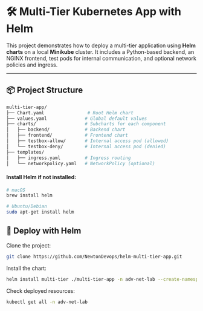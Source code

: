 # 🛠️ Multi-Tier Kubernetes App with Helm

This project demonstrates how to deploy a multi-tier application using **Helm charts** on a local **Minikube** cluster. It includes a Python-based backend, an NGINX frontend, test pods for internal communication, and optional network policies and ingress.

---

## 📦 Project Structure

```bash
multi-tier-app/
├── Chart.yaml                # Root Helm chart
├── values.yaml              # Global default values
├── charts/                  # Subcharts for each component
│   ├── backend/             # Backend chart
│   ├── frontend/            # Frontend chart
│   ├── testbox-allow/       # Internal access pod (allowed)
│   └── testbox-deny/        # Internal access pod (denied)
├── templates/
│   ├── ingress.yaml         # Ingress routing
│   └── networkpolicy.yaml   # NetworkPolicy (optional)
```

#### Install Helm if not installed:

```bash
# macOS
brew install helm

# Ubuntu/Debian
sudo apt-get install helm
```

## 🔧 Deploy with Helm

Clone the project:

```bash
git clone https://github.com/NewtonDevops/helm-multi-tier-app.git
```

Install the chart:

```bash
helm install multi-tier ./multi-tier-app -n adv-net-lab --create-namespace
```
Check deployed resources:

```bash
kubectl get all -n adv-net-lab

```
